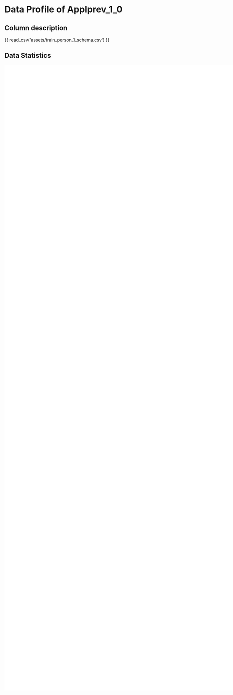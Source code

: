 # Data Profile of Applprev_1_0

## Column description

{{ read_csv('assets/train_person_1_schema.csv') }}

## Data Statistics

<iframe width=2800, height=2000 frameBorder=0 src="../assets/train_person_1_report.html"></iframe>

    